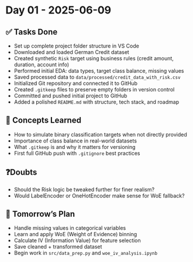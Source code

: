 # Day 01 - 2025-06-09

## ✅ Tasks Done
- Set up complete project folder structure in VS Code
- Downloaded and loaded German Credit dataset
- Created synthetic `Risk` target using business rules (credit amount, duration, account info)
- Performed initial EDA: data types, target class balance, missing values
- Saved processed data to `data/processed/credit_data_with_risk.csv`
- Initialized Git repository and connected it to GitHub
- Created `.gitkeep` files to preserve empty folders in version control
- Committed and pushed initial project to GitHub
- Added a polished `README.md` with structure, tech stack, and roadmap

## 🧠 Concepts Learned
- How to simulate binary classification targets when not directly provided
- Importance of class balance in real-world datasets
- What `.gitkeep` is and why it matters for versioning
- First full GitHub push with `.gitignore` best practices

## ❓Doubts
- Should the Risk logic be tweaked further for finer realism?
- Would LabelEncoder or OneHotEncoder make sense for WoE fallback?

## 🔁 Tomorrow’s Plan
- Handle missing values in categorical variables
- Learn and apply WoE (Weight of Evidence) binning
- Calculate IV (Information Value) for feature selection
- Save cleaned + transformed dataset
- Begin work in `src/data_prep.py` and `woe_iv_analysis.ipynb`